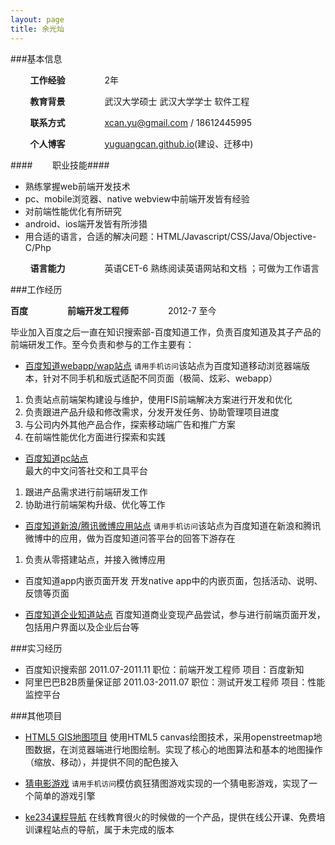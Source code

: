 ```yaml
---
layout: page
title: 余光灿
---
```


###基本信息


&nbsp;&nbsp;&nbsp;&nbsp;&nbsp;&nbsp;&nbsp;&nbsp;**工作经验**&nbsp;&nbsp;&nbsp;&nbsp;&nbsp;&nbsp;&nbsp;&nbsp;&nbsp;&nbsp;&nbsp;&nbsp;&nbsp;&nbsp;&nbsp;&nbsp;2年   
  
&nbsp;&nbsp;&nbsp;&nbsp;&nbsp;&nbsp;&nbsp;&nbsp;**教育背景**&nbsp;&nbsp;&nbsp;&nbsp;&nbsp;&nbsp;&nbsp;&nbsp;&nbsp;&nbsp;&nbsp;&nbsp;&nbsp;&nbsp;&nbsp;&nbsp;武汉大学硕士 武汉大学学士 软件工程        
 
&nbsp;&nbsp;&nbsp;&nbsp;&nbsp;&nbsp;&nbsp;&nbsp;**联系方式**&nbsp;&nbsp;&nbsp;&nbsp;&nbsp;&nbsp;&nbsp;&nbsp;&nbsp;&nbsp;&nbsp;&nbsp;&nbsp;&nbsp;&nbsp;&nbsp;xcan.yu@gmail.com / 18612445995  
 
&nbsp;&nbsp;&nbsp;&nbsp;&nbsp;&nbsp;&nbsp;&nbsp;**个人博客**&nbsp;&nbsp;&nbsp;&nbsp;&nbsp;&nbsp;&nbsp;&nbsp;&nbsp;&nbsp;&nbsp;&nbsp;&nbsp;&nbsp;&nbsp;&nbsp;[yuguangcan.github.io](http://yuguangcan.github.io)(建设、迁移中)   

####&nbsp;&nbsp;&nbsp;&nbsp;&nbsp;&nbsp;&nbsp;&nbsp;职业技能####

- 熟练掌握web前端开发技术   
- pc、mobile浏览器、native webview中前端开发皆有经验   
- 对前端性能优化有所研究   
- android、ios端开发皆有所涉猎    
- 用合适的语言，合适的解决问题：HTML/Javascript/CSS/Java/Objective-C/Php 

&nbsp;&nbsp;&nbsp;&nbsp;&nbsp;&nbsp;&nbsp;&nbsp;**语言能力**&nbsp;&nbsp;&nbsp;&nbsp;&nbsp;&nbsp;&nbsp;&nbsp;&nbsp;&nbsp;&nbsp;&nbsp;&nbsp;&nbsp;&nbsp;&nbsp;英语CET-6 熟练阅读英语网站和文档 ；可做为工作语言
   


###工作经历

**百度**&nbsp;&nbsp;&nbsp;&nbsp;&nbsp;&nbsp;&nbsp;&nbsp;&nbsp;&nbsp;&nbsp;&nbsp;&nbsp;&nbsp;&nbsp;&nbsp;**前端开发工程师**&nbsp;&nbsp;&nbsp;&nbsp;&nbsp;&nbsp;&nbsp;&nbsp;&nbsp;&nbsp;&nbsp;&nbsp;&nbsp;&nbsp;&nbsp;&nbsp;2012-7 至今   

毕业加入百度之后一直在知识搜索部-百度知道工作，负责百度知道及其子产品的前端研发工作。至今负责和参与的工作主要有：

- [百度知道webapp/wap站点](http://zhidao.baidu.com)
	`请用手机访问`该站点为百度知道移动浏览器端版本，针对不同手机和版式适配不同页面（极简、炫彩、webapp）

1. 负责站点前端架构建设与维护，使用FIS前端解决方案进行开发和优化
2. 负责跟进产品升级和修改需求，分发开发任务、协助管理项目进度
3. 与公司内外其他产品合作，探索移动端广告和推广方案
4. 在前端性能优化方面进行探索和实践

- [百度知道pc站点](http://zhidao.baidu.com)   
	最大的中文问答社交和工具平台

1. 跟进产品需求进行前端研发工作
2. 协助进行前端架构升级、优化等工作

- [百度知道新浪/腾讯微博应用站点](http://zhidao.baidu.com/open/user/push?appid=10003)
	`请用手机访问`该站点为百度知道在新浪和腾讯微博中的应用，做为百度知道问答平台的回答下游存在

1. 负责从零搭建站点，并接入微博应用

- 百度知道app内嵌页面开发
	开发native app中的内嵌页面，包括活动、说明、反馈等页面

- [百度知道企业知道站点](http://zhidao.baidu.com/c/xiaomi)
	百度知道商业变现产品尝试，参与进行前端页面开发，包括用户界面以及企业后台等

###实习经历

- 百度知识搜索部 2011.07-2011.11 职位：前端开发工程师 项目：百度新知
- 阿里巴巴B2B质量保证部 2011.03-2011.07 职位：测试开发工程师 项目：性能监控平台


###其他项目

- [HTML5 GIS地图项目](http://html5gis.sinaapp.com)
	使用HTML5 canvas绘图技术，采用openstreetmap地图数据，在浏览器端进行地图绘制。实现了核心的地图算法和基本的地图操作（缩放、移动），并提供不同的配色接入

- [猜电影游戏](http://webappgame.sinaapp.com/film)
	`请用手机访问`模仿疯狂猜图游戏实现的一个猜电影游戏，实现了一个简单的游戏引擎

- [ke234课程导航](http://ke234.sinaapp.com)
	在线教育很火的时候做的一个产品，提供在线公开课、免费培训课程站点的导航，属于未完成的版本




